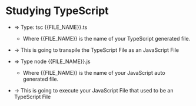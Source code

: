 # Studying TypeScript

- => Type: tsc {{FILE_NAME}}.ts
    - Where {{FILE_NAME}} is the name of your TypeScript generated file.
- -> This is going to transpile the TypeScript File as an JavaScript File

- => Type node {{FILE_NAME}}.js
    - Where {{FILE_NAME}} is the name of your JavaScript auto generated file.
- -> This is going to execute your JavaScript File that used to be an TypeScript File
